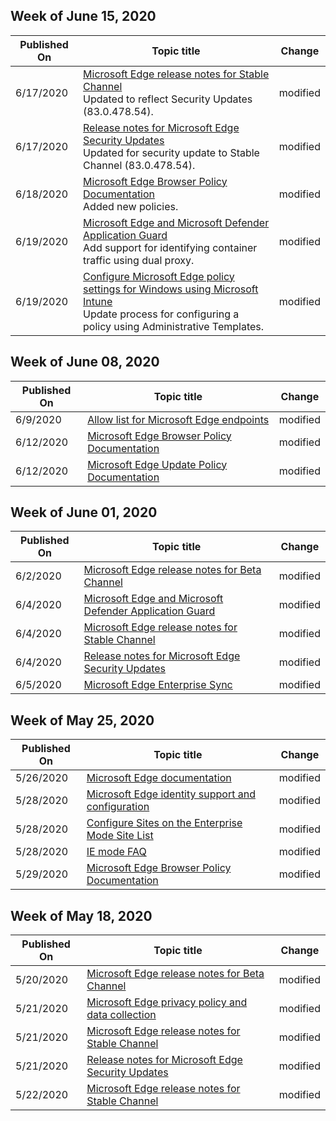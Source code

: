<!-- This file is generated automatically each week. Changes made to this file will be overwritten.-->




## Week of June 15, 2020


| Published On |Topic title | Change |
|------|------------|--------|
| 6/17/2020 | [Microsoft Edge release notes for Stable Channel](/DeployEdge/microsoft-edge-relnote-stable-channel)<br>Updated to reflect Security Updates (83.0.478.54).  | modified |
| 6/17/2020 | [Release notes for Microsoft Edge Security Updates](/DeployEdge/microsoft-edge-relnotes-security)<br>Updated for security update to Stable Channel (83.0.478.54). | modified |
| 6/18/2020 | [Microsoft Edge Browser Policy Documentation](/DeployEdge/microsoft-edge-policies)<br>Added new policies. | modified |
| 6/19/2020 | [Microsoft Edge and Microsoft Defender Application Guard](/DeployEdge/microsoft-edge-security-windows-defender-application-guard)<br>Add support for identifying container traffic using dual proxy. | modified |
| 6/19/2020 | [Configure Microsoft Edge policy settings for Windows using Microsoft Intune](/DeployEdge/configure-edge-with-intune)<br>Update process for configuring a policy using Administrative Templates. | modified |


## Week of June 08, 2020


| Published On |Topic title | Change |
|------|------------|--------|
| 6/9/2020 | [Allow list for Microsoft Edge endpoints](/DeployEdge/microsoft-edge-security-endpoints) | modified |
| 6/12/2020 | [Microsoft Edge Browser Policy Documentation](/DeployEdge/microsoft-edge-policies) | modified |
| 6/12/2020 | [Microsoft Edge Update Policy Documentation](/DeployEdge/microsoft-edge-update-policies) | modified |


## Week of June 01, 2020


| Published On |Topic title | Change |
|------|------------|--------|
| 6/2/2020 | [Microsoft Edge release notes for Beta Channel](/DeployEdge/microsoft-edge-relnote-beta-channel) | modified |
| 6/4/2020 | [Microsoft Edge and Microsoft Defender Application Guard](/DeployEdge/microsoft-edge-security-windows-defender-application-guard) | modified |
| 6/4/2020 | [Microsoft Edge release notes for Stable Channel](/DeployEdge/microsoft-edge-relnote-stable-channel) | modified |
| 6/4/2020 | [Release notes for Microsoft Edge Security Updates](/DeployEdge/microsoft-edge-relnotes-security) | modified |
| 6/5/2020 | [Microsoft Edge Enterprise Sync](/DeployEdge/microsoft-edge-enterprise-sync) | modified |


## Week of May 25, 2020


| Published On |Topic title | Change |
|------|------------|--------|
| 5/26/2020 | [Microsoft Edge documentation](/DeployEdge/index) | modified |
| 5/28/2020 | [Microsoft Edge identity support and configuration](/DeployEdge/microsoft-edge-security-identity) | modified |
| 5/28/2020 | [Configure Sites on the Enterprise Mode Site List](/DeployEdge/edge-ie-mode-sitelist) | modified |
| 5/28/2020 | [IE mode FAQ](/DeployEdge/edge-ie-mode-faq) | modified |
| 5/29/2020 | [Microsoft Edge Browser Policy Documentation](/DeployEdge/microsoft-edge-policies) | modified |


## Week of May 18, 2020


| Published On |Topic title | Change |
|------|------------|--------|
| 5/20/2020 | [Microsoft Edge release notes for Beta Channel](/DeployEdge/microsoft-edge-relnote-beta-channel) | modified |
| 5/21/2020 | [Microsoft Edge privacy policy and data collection](/DeployEdge/microsoft-edge-privacy-policy) | modified |
| 5/21/2020 | [Microsoft Edge release notes for Stable Channel](/DeployEdge/microsoft-edge-relnote-stable-channel) | modified |
| 5/21/2020 | [Release notes for Microsoft Edge Security Updates](/DeployEdge/microsoft-edge-relnotes-security) | modified |
| 5/22/2020 | [Microsoft Edge release notes for Stable Channel](/DeployEdge/microsoft-edge-relnote-stable-channel) | modified |